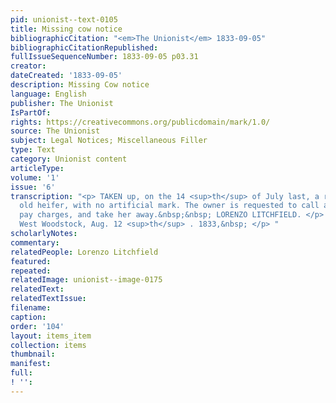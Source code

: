 ```yaml
---
pid: unionist--text-0105
title: Missing cow notice
bibliographicCitation: "<em>The Unionist</em> 1833-09-05"
bibliographicCitationRepublished: 
fullIssueSequenceNumber: 1833-09-05 p03.31
creator: 
dateCreated: '1833-09-05'
description: Missing Cow notice
language: English
publisher: The Unionist
IsPartOf: 
rights: https://creativecommons.org/publicdomain/mark/1.0/
source: The Unionist
subject: Legal Notices; Miscellaneous Filler
type: Text
category: Unionist content
articleType: 
volume: '1'
issue: '6'
transcription: "<p> TAKEN up, on the 14 <sup>th</sup> of July last, a red one year
  old heifer, with no artificial mark. The owner is requested to call and prove property,
  pay charges, and take her away.&nbsp;&nbsp; LORENZO LITCHFIELD. </p> <p> &nbsp;&nbsp;&nbsp;&nbsp;&nbsp;&nbsp;&nbsp;&nbsp;&nbsp;&nbsp;&nbsp;
  West Woodstock, Aug. 12 <sup>th</sup> . 1833,&nbsp; </p> "
scholarlyNotes: 
commentary: 
relatedPeople: Lorenzo Litchfield
featured: 
repeated: 
relatedImage: unionist--image-0175
relatedText: 
relatedTextIssue: 
filename: 
caption: 
order: '104'
layout: items_item
collection: items
thumbnail: 
manifest: 
full: 
! '': 
---
```

